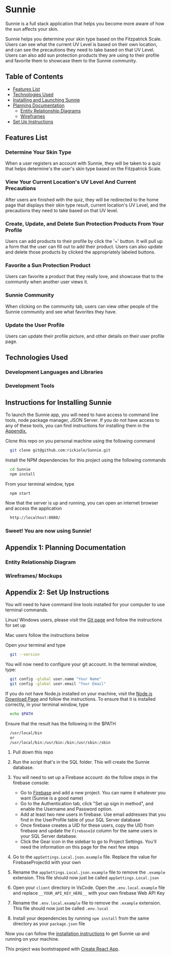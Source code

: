 # Sunnie
Sunnie is a full stack application that helps you become more aware of how the sun affects your skin.

Sunnie helps you determine your skin type based on the Fitzpatrick Scale. Users can see what the current UV Level is based on their own location, and can see the precautions they need to take based on that UV Level. Users can also add sun protection products they are using to their profile and favorite them to showcase them to the Sunnie community.

## Table of Contents
  * [Features List](#project-requirements-and-features-list)
  * [Technologies Used](#technologies-used)
  * [Installing and Launching Sunnie](#instructions-for-installing-Sunnie)
  * [Planning Documentation](#planning-documentation)
    * [Entity Relationship Diagrams](#entity-relationship-diagram)
    * [Wireframes](#wireframes)
  * [Set Up Instructions](#set-up-instructions)

## Features List
### Determine Your Skin Type
When a user registers an account with Sunnie, they will be taken to a quiz that helps determine's the user's skin type based on the Fitzpatrick Scale. 

### View Your Current Location's UV Level And Current Precautions
After users are finished with the quiz, they will be redirected to the home page that displays their skin type result, current location's UV Level, and the precautions they need to take based on that UV level.

### Create, Update, and Delete Sun Protection Products From Your Profile
Users can add products to their profile by click the '+' button. It will pull up a form that the user can fill out to add their product. Users can also update and delete those products by clicked the appropriately labeled buttons.

### Favorite a Sun Protection Product
Users can favorite a product that they really love, and showcase that to the community when another user views it.

### Sunnie Community
When clicking on the community tab, users can view other people of the Sunnie community and see what favorites they have. 

### Update the User Profile
Users can update their profile picture, and other details on their user profile page.

## Technologies Used
  ### Development Languages and Libraries

  ### Development Tools
 



## Instructions for Installing Sunnie
  To launch the Sunnie app, you will need to have access to command line tools, node package manager, JSON Server. If you do not have access to any of these tools, you can find instructions for installing them in the [Appendix.](#appendix-2-set-up-instructions)

  Clone this repo on you personal machine using the following command
  ```sh
    git clone git@github.com:rickiele/Sunnie.git
  ```

  Install the NPM dependencies for this project using the following commands
  ```sh
    cd Sunnie
    npm install
  ```

  From your terminal window, type
  ```sh
    npm start
  ```

  Now that the server is up and running, you can open an internet browser and access the application
  ```sh
    http://localhost:8080/
  ```

 ### Sweet! You are now using Sunnie!

  ## Appendix 1: Planning Documentation

  ### Entity Relationship Diagram
  

  ### Wireframes/ Mockups


  ## Appendix 2: Set Up Instructions

  You will need to have command line tools installed for your computer to use terminal commands.

  Linux/ Windows users, please visit the [Git page](https://git-scm.com/book/en/v2/Getting-Started-Installing-Git) and follow the instructions for set up

  Mac users follow the instructions below

  Open your terminal and type
  ```sh
    git --version
  ```

  You will now need to configure your git account. In the terminal window, type:
  ```sh
    git config -global user.name "Your Name"
    git config -global user.email "Your Email"
  ```

  If you do not have Node.js installed on your machine, visit the [Node.js Download Page](https://nodejs.org/en/download/) and  follow the instructions. To ensure that it is installed correctly, in your terminal window, type
  ```sh
    echo $PATH
  ```
  Ensure that the result has the following in the $PATH
  ```sh
    /usr/local/bin
    or
    /usr/local/bin:/usr/bin:/bin:/usr/sbin:/sbin
  ```
  1. Pull down this repo

1. Run the script that's in the SQL folder. This will create the Sunnie database.
1. You will need to set up a Firebase account: do the follow steps in the firebase console:

   - Go to [Firebase](https://console.firebase.google.com/u/0/) and add a new project. You can name it whatever you want (Sunnie is a good name)
   - Go to the Authentication tab, click "Set up sign in method", and enable the Username and Password option.
   - Add at least two new users in firebase. Use email addresses that you find in the UserProfile table of your SQL Server database
   - Once firebase creates a UID for these users, copy the UID from firebase and update the `FirebaseId` column for the same users in your SQL Server database.
   - Click the Gear icon in the sidebar to go to Project Settings. You'll need the information on this page for the next few steps

1. Go to the `appSettings.Local.json.example` file. Replace the value for FirebaseProjectId with your own

1. Rename the `appSettings.Local.json.example` file to remove the `.example` extension. This file should now just be called `appSettings.Local.json`

1. Open your `client` directory in VsCode. Open the `.env.local.example` file and replace `__YOUR_API_KEY_HERE__` with your own firebase Web API Key

1. Rename the `.env.local.example` file to remove the `.example` extension. This file should now just be called `.env.local`

1. Install your dependencies by running `npm install` from the same directory as your `package.json` file

  Now you can follow the [installation instructions](#instructions-for-installing-Sunnie) to get Sunnie up and running on your machine.

  This project was bootstrapped with [Create React App](https://github.com/facebook/create-react-app).



